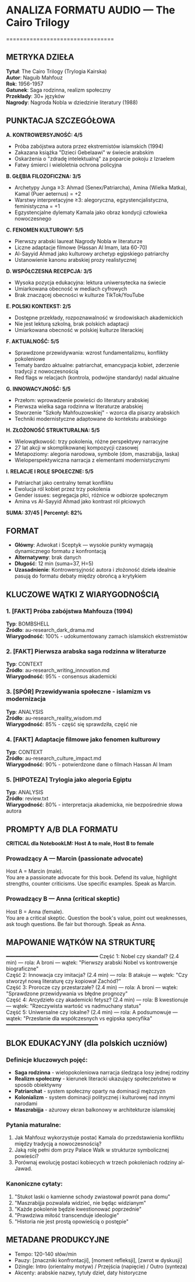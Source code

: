 # ANALIZA FORMATU AUDIO — The Cairo Trilogy
================================

## METRYKA DZIEŁA
**Tytuł**: The Cairo Trilogy (Trylogia Kairska)  
**Autor**: Naguib Mahfouz  
**Rok**: 1956-1957  
**Gatunek**: Saga rodzinna, realizm społeczny  
**Przekłady**: 30+ języków  
**Nagrody**: Nagroda Nobla w dziedzinie literatury (1988)

## PUNKTACJA SZCZEGÓŁOWA

**A. KONTROWERSYJNOŚĆ: 4/5**
- Próba zabójstwa autora przez ekstremistów islamskich (1994)
- Zakazana książka "Dzieci Gebelaawi" w świecie arabskim
- Oskarżenia o "zdradę intelektualną" za poparcie pokoju z Izraelem
- Fatwy śmierci i wieloletnia ochrona policyjna

**B. GŁĘBIA FILOZOFICZNA: 3/5** 
- Archetypy Junga ≥3: Ahmad (Senex/Patriarcha), Amina (Wielka Matka), Kamal (Puer aeternus) = +2
- Warstwy interpretacyjne ≥3: alegoryczna, egzystencjalistyczna, feministyczna = +1
- Egzystencjalne dylematy Kamala jako obraz kondycji człowieka nowoczesnego

**C. FENOMEN KULTUROWY: 5/5**
- Pierwszy arabski laureat Nagrody Nobla w literaturze
- Liczne adaptacje filmowe (Hassan Al Imam, lata 60-70)
- Al-Sayyid Ahmad jako kulturowy archetyp egipskiego patriarchy
- Ustanowienie kanonu arabskiej prozy realistycznej

**D. WSPÓŁCZESNA RECEPCJA: 3/5**
- Wysoka pozycja edukacyjna: lektura uniwersytecka na świecie
- Umiarkowana obecność w mediach cyfrowych
- Brak znaczącej obecności w kulturze TikTok/YouTube

**E. POLSKI KONTEKST: 2/5**
- Dostępne przekłady, rozpoznawalność w środowiskach akademickich
- Nie jest lekturą szkolną, brak polskich adaptacji
- Umiarkowana obecność w polskiej kulturze literackiej

**F. AKTUALNOŚĆ: 5/5**
- Sprawdzone przewidywania: wzrost fundamentalizmu, konflikty pokoleniowe
- Tematy bardzo aktualne: patriarchat, emancypacja kobiet, zderzenie tradycji z nowoczesnością
- Red flags w relacjach (kontrola, podwójne standardy) nadal aktualne

**G. INNOWACYJNOŚĆ: 5/5**
- Przełom: wprowadzenie powieści do literatury arabskiej
- Pierwsza wielka saga rodzinna w literaturze arabskiej
- Stworzenie "Szkoły Mahfouzowskiej" - wzorca dla pisarzy arabskich
- Techniki modernistyczne adaptowane do kontekstu arabskiego

**H. ZŁOŻONOŚĆ STRUKTURALNA: 5/5**
- Wielowątkowość: trzy pokolenia, różne perspektywy narracyjne
- 27 lat akcji w skomplikowanej kompozycji czasowej
- Metapoziomy: alegoria narodowa, symbole (dom, maszrabijja, laska)
- Wieloperspektywiczna narracja z elementami modernistycznymi

**I. RELACJE I ROLE SPOŁECZNE: 5/5**
- Patriarchat jako centralny temat konfliktu
- Ewolucja ról kobiet przez trzy pokolenia
- Gender issues: segregacja płci, różnice w odbiorze społecznym
- Amina vs Al-Sayyid Ahmad jako kontrast ról płciowych

**SUMA: 37/45 | Percentyl: 82%**

## FORMAT
- **Główny**: Adwokat i Sceptyk — wysokie punkty wymagają dynamicznego formatu z konfrontacją
- **Alternatywny**: brak danych
- **Długość**: 12 min (suma=37, H=5)
- **Uzasadnienie**: Kontrowersyjność autora i złożoność dzieła idealnie pasują do formatu debaty między obrońcą a krytykiem

## KLUCZOWE WĄTKI Z WIARYGODNOŚCIĄ

### 1. [FAKT] Próba zabójstwa Mahfouza (1994)
**Typ**: BOMBSHELL  
**Źródło**: au-research_dark_drama.md  
**Wiarygodność**: 100% - udokumentowany zamach islamskich ekstremistów

### 2. [FAKT] Pierwsza arabska saga rodzinna w literaturze
**Typ**: CONTEXT  
**Źródło**: au-research_writing_innovation.md  
**Wiarygodność**: 95% - consensus akademicki

### 3. [SPÓR] Przewidywania społeczne - islamizm vs modernizacja
**Typ**: ANALYSIS  
**Źródło**: au-research_reality_wisdom.md  
**Wiarygodność**: 85% - część się sprawdziła, część nie

### 4. [FAKT] Adaptacje filmowe jako fenomen kulturowy
**Typ**: CONTEXT  
**Źródło**: au-research_culture_impact.md  
**Wiarygodność**: 90% - potwierdzone dane o filmach Hassan Al Imam

### 5. [HIPOTEZA] Trylogia jako alegoria Egiptu
**Typ**: ANALYSIS  
**Źródło**: review.txt  
**Wiarygodność**: 80% - interpretacja akademicka, nie bezpośrednie słowa autora

## PROMPTY A/B DLA FORMATU

**CRITICAL dla NotebookLM: Host A to male, Host B to female**

### Prowadzący A — Marcin (passionate advocate)
Host A = Marcin (male).  
You are a passionate advocate for this book. Defend its value, highlight strengths, counter criticisms. Use specific examples. Speak as Marcin.

### Prowadzący B — Anna (critical skeptic)
Host B = Anna (female).  
You are a critical skeptic. Question the book's value, point out weaknesses, ask tough questions. Be fair but thorough. Speak as Anna.

## MAPOWANIE WĄTKÓW NA STRUKTURĘ
━━━━━━━━━━━━━━━━━━━━━━━━━━━━━━
Część 1: Nobel czy skandal? (2.4 min) — rola: A broni — wątek: "Pierwszy arabski Nobel vs kontrowersje biograficzne"  
Część 2: Innowacja czy imitacja? (2.4 min) — rola: B atakuje — wątek: "Czy stworzył nową literaturę czy kopiował Zachód?"  
Część 3: Prorocze czy przestarzałe? (2.4 min) — rola: A broni — wątek: "Sprawdzone przewidywania vs błędne prognozy"  
Część 4: Arcydzieło czy akademicki fetysz? (2.4 min) — rola: B kwestionuje — wątek: "Rzeczywista wartość vs nadmuchany status"  
Część 5: Uniwersalne czy lokalne? (2.4 min) — rola: A podsumowuje — wątek: "Przesłanie dla współczesnych vs egipska specyfika"
━━━━━━━━━━━━━━━━━━━━━━━━━━━━━━

## BLOK EDUKACYJNY (dla polskich uczniów)

### Definicje kluczowych pojęć:
- **Saga rodzinna** - wielopokoleniowa narracja śledząca losy jednej rodziny
- **Realizm społeczny** - kierunek literacki ukazujący społeczeństwo w sposób obiektywny
- **Patriarchat** - system społeczny oparty na dominacji mężczyzn
- **Kolonializm** - system dominacji politycznej i kulturowej nad innymi narodami
- **Maszrabijja** - ażurowy ekran balkonowy w architekturze islamskiej

### Pytania maturalne:
1. Jak Mahfouz wykorzystuje postać Kamala do przedstawienia konfliktu między tradycją a nowoczesnością?
2. Jaką rolę pełni dom przy Palace Walk w strukturze symbolicznej powieści?
3. Porównaj ewolucję postaci kobiecych w trzech pokoleniach rodziny al-Jawad.

### Kanoniczne cytaty:
1. "Stukot laski o kamienne schody zwiastował powrót pana domu"
2. "Maszrabijja pozwalała widzieć, nie będąc widzianym"  
3. "Każde pokolenie będzie kwestionować poprzednie"
4. "Prawdziwa miłość transcenduje ideologie"
5. "Historia nie jest prostą opowieścią o postępie"

## METADANE PRODUKCYJNE
- Tempo: 120-140 słów/min
- Pauzy: [znaczniki konfrontacji], [moment refleksji], [zwrot w dyskusji]
- Dżingle: Intro (orientalny motyw) / Przejścia (napięcie) / Outro (synteza)
- Akcenty: arabskie nazwy, tytuły dzieł, daty historyczne